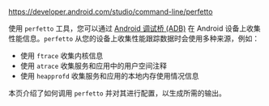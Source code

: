 https://developer.android.com/studio/command-line/perfetto

使用 `perfetto` 工具，您可以通过 [Android 调试桥 (ADB)](https://developer.android.com/studio/command-line/adb) 在 Android 设备上收集性能信息。`perfetto` 从您的设备上收集性能跟踪数据时会使用多种来源，例如：

- 使用 `ftrace` 收集内核信息
- 使用 `atrace` 收集服务和应用中的用户空间注释
- 使用 `heapprofd` 收集服务和应用的本地内存使用情况信息

本页介绍了如何调用 `perfetto` 并对其进行配置，以生成所需的输出。